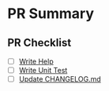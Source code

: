 # PR Summary

<!-- summarize your PR between here and the checklist -->

## PR Checklist

- [ ] [Write Help](https://github.com/DarqueWarrior/vsteam/blob/master/.github/CONTRIBUTING.md#write-help)
- [ ] [Write Unit Test](https://github.com/DarqueWarrior/vsteam/blob/master/.github/CONTRIBUTING.md#write-unit-test)
- [ ] [Update CHANGELOG.md](https://github.com/DarqueWarrior/vsteam/blob/master/.github/CONTRIBUTING.md#add-a-format-file)
